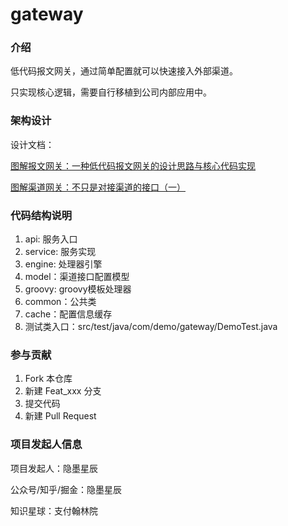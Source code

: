 # gateway

### 介绍

低代码报文网关，通过简单配置就可以快速接入外部渠道。

只实现核心逻辑，需要自行移植到公司内部应用中。

### 架构设计

设计文档：

[图解报文网关：一种低代码报文网关的设计思路与核心代码实现
](https://mp.weixin.qq.com/s?__biz=MzkwOTYyODA4Nw==&mid=2247484153&idx=1&sn=e0df54003e11b38e69475d3d835de72b)

[图解渠道网关：不只是对接渠道的接口（一）](https://mp.weixin.qq.com/s?__biz=MzkwOTYyODA4Nw==&mid=2247484042&idx=1&sn=7ea7b6e736881bb8e7b41fb84b761861)

### 代码结构说明

1. api: 服务入口
2. service: 服务实现
3. engine: 处理器引擎
4. model：渠道接口配置模型
5. groovy: groovy模板处理器
6. common：公共类
7. cache：配置信息缓存
8. 测试类入口：src/test/java/com/demo/gateway/DemoTest.java

### 参与贡献

1. Fork 本仓库
2. 新建 Feat_xxx 分支
3. 提交代码
4. 新建 Pull Request

### 项目发起人信息

项目发起人：隐墨星辰

公众号/知乎/掘金：隐墨星辰

知识星球：支付翰林院
